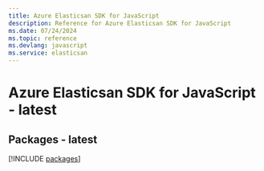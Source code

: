 ```yaml
---
title: Azure Elasticsan SDK for JavaScript
description: Reference for Azure Elasticsan SDK for JavaScript
ms.date: 07/24/2024
ms.topic: reference
ms.devlang: javascript
ms.service: elasticsan
---
```

# Azure Elasticsan SDK for JavaScript - latest
## Packages - latest
[!INCLUDE [packages](elasticsan-index.md)]